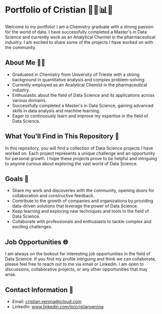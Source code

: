 # Portfolio of Cristian 👨‍🔬📊🚀

Welcome to my portfolio! I am a Chemistry graduate with a strong passion for the world of data. 
I have successfully completed a Master's in Data Science and currently work as an Analytical Chemist in the pharmaceutical industry. 
I am excited to share some of the projects I have worked on with the community.

## About Me 🙋‍♂️

- Graduated in Chemistry from University of Trieste with a strong background in quantitative analysis and complex problem-solving.
- Currently employed as an Analytical Chemist in the pharmaceutical industry.
- Enthusiastic about the field of Data Science and its applications across various domains.
- Successfully completed a Master's in Data Science, gaining advanced skills in data analysis and machine learning.
- Eager to continuously learn and improve my expertise in the field of Data Science.

## What You'll Find in This Repository 📁

In this repository, you will find a collection of Data Science projects I have worked on.
Each project represents a unique challenge and an opportunity for personal growth. 
I hope these projects prove to be helpful and intriguing to anyone curious about exploring the vast world of Data Science.

## Goals 🎯

- Share my work and discoveries with the community, opening doors for collaboration and constructive feedback.
- Contribute to the growth of companies and organizations by providing data-driven solutions that leverage the power of Data Science.
- Keep learning and exploring new techniques and tools in the field of Data Science.
- Collaborate with professionals and enthusiasts to tackle complex and exciting challenges.

## Job Opportunities 🌐

I am always on the lookout for interesting job opportunities in the field of Data Science. 
If you find my profile intriguing and think we can collaborate, please feel free to reach out to me via email or Linkedin.
I am open to discussions, collaborative projects, or any other opportunities that may arise.

## Contact Information 📧

- Email: cristian.verona@icloud.com
- LinkedIn: www.linkedin.com/in/cristianverona



